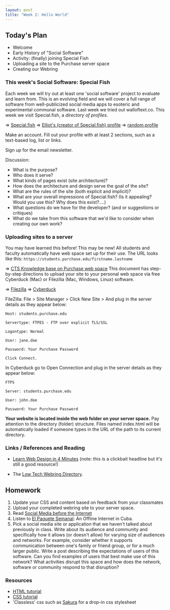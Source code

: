 ```yaml
---
layout: post
title: "Week 2: Hello World"
---
```


## Today's Plan

- Welcome
- Early History of "Social Software"
- Activity: (finally) joining Special Fish
- Uploading a site to the Purchase server space
- Creating our Webring


### This week's Social Software: Special Fish

Each week we will try out at least one 'social software' project to evaluate and learn from. This is an evolving field and we will cover a full range of software from well-publicized social media apps to esoteric and experimental communal software. Last week we tried out walloftext.co. This week we visit Special.fish, a *directory of profiles.*

=> [Special.fish](https://special.fish)
=> [Elliot's (creator of Special.fish) profile](https://special.fish/elliott)
=> [random profile](https://special.fish/random)

Make an account. Fill out your profile with at least 2 sections, such as a text-based log, list or links. 

Sign up for the email newsletter.


Discussion:

- What is the purpose? 
- Who does it serve? 
- What kinds of pages exist (site architecture)? 
- How does the architecture and design serve the goal of the site? 
- What are the rules of the site (both explicit and implicit)?
- What are your overall impressions of Special.fish? (Is it appealing? Would you use this? Why does this exist?....)
- What questions do we have for the developer? (and or suggestions or critiques)
- What do we take from this software that we'd like to consider when creating our own work?


### Uploading sites to a server

You may have learned this before! This may be new! All students and faculty automatically have web space set up for their use. The URL looks like this: ```https://students.purchase.edu/firstname.lastname```

=> [CTS Knowledge base on Purchase web space](https://collaborate.purchase.edu/CTS/Knowledge%20Base%20External/Web%20and%20File%20Space%20Support.aspx)
This document has step-by-step directions to upload your site to your personal web space via free Cyberduck (Mac) or Filezilla (Mac, Windows, Linux) software.


=> [Filezilla](https://filezilla-project.org/)
=> [Cyberduck](https://cyberduck.io/)

FileZilla: File > Site Manager > Click New Site > And plug in the server details as they appear below:

```
Host: students.purchase.edu

Servertype: FTPES - FTP over explicit TLS/SSL

Logontype: Normal

User: jane.doe

Password: Your Purchase Password

Click Connect.
```

In Cyberduck go to Open Connection and plug in the server details as they appear below:

```
FTPS

Server: students.purchase.edu

User: john.doe

Password: Your Purchase Password
```

**Your website is located inside the web folder on your server space.** Pay attention to the directory (folder) structure. Files named index.html will be automatically loaded if someone types in the URL of the path to its current directory.

### Links / References and Reading
- [Learn Web Design in 4 Minutes](https://jgthms.com/web-design-in-4-minutes) (note: this is a clickbait headline but it's still a good resource!)

- The [Low Tech Webring Directory](https://emreed.net/LowTech_Directory.html).


## Homework

1. Update your CSS and content based on feedback from your classmates
2. Upload your completed webring site to your server space.
3. Read [Social Media before the Internet](https://business.time.com/2012/06/21/social-media-before-the-internet-tales-of-victorians-comic-book-fans-phone-phreaks-and-cbers/)
4. Listen to [El Paquete Semanal](https://www.artistsandhackers.org/el-paquete): An Offline Internet in Cuba. 
5. Pick a social media site or application that we haven't talked about previously in class. Write about its audience and community and specifically how it allows (or doesn't allow) for varying size of audiences and networks. For example, consider whether it supports communication between one's family or friend group, or for a much larger public. Write a post describing the expectations of users of this software. Can you find examples of users that best make use of this network? What activities disrupt this space and how does the network, software or community respond to that disruption?


### Resources

- [HTML tutorial](https://www.w3schools.com/html/)
- [CSS tutorial](https://www.w3schools.com/css/)
- 'Classless' css such as [Sakura](https://oxal.org/projects/sakura/) for a drop-in css stylesheet

